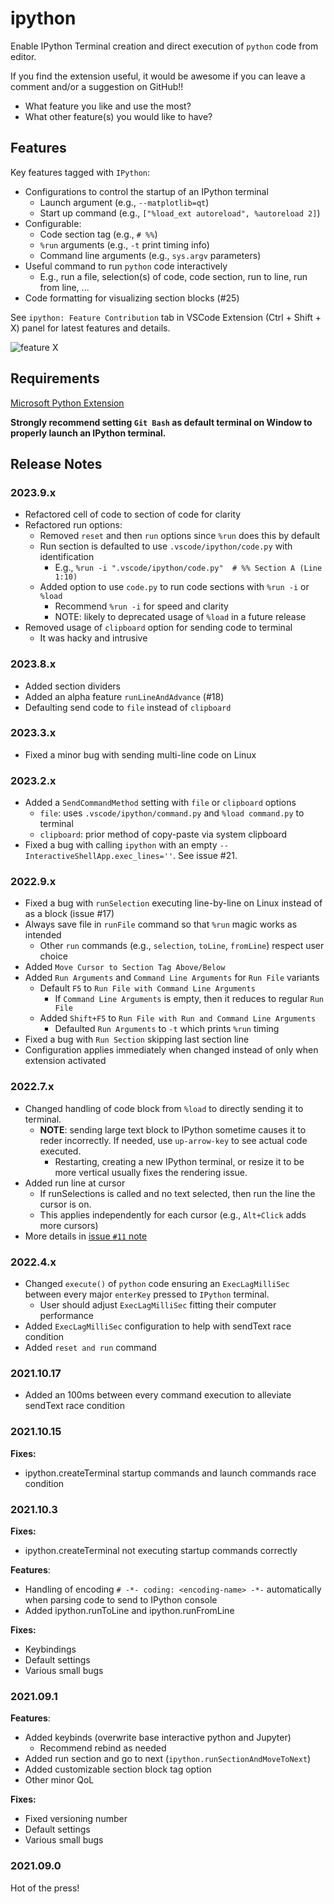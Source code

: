 # ipython

Enable IPython Terminal creation and direct execution of `python` code from
editor.

If you find the extension useful, it would be awesome if you can leave a comment and/or a suggestion on GitHub!!

- What feature you like and use the most?
- What other feature(s) you would like to have?

## Features

Key features tagged with `IPython`:

- Configurations to control the startup of an IPython terminal
  - Launch argument (e.g., `--matplotlib=qt`)
  - Start up command (e.g., `["%load_ext autoreload", %autoreload 2]`)
- Configurable:
  - Code section tag (e.g., `# %%`)
  - `%run` arguments (e.g., `-t` print timing info)
  - Command line arguments (e.g., `sys.argv` parameters)
- Useful command to run `python` code interactively
  - E.g., run a file, selection(s) of code, code section, run to line, run from line, ...
- Code formatting for visualizing section blocks (#25)

See `ipython: Feature Contribution` tab in VSCode Extension (Ctrl + Shift + X)
panel for latest features and details.

![feature X](md_img/vscode-ipython.png)

## Requirements

[Microsoft Python Extension](https://marketplace.visualstudio.com/items?itemName=ms-python.python)

**Strongly recommend setting `Git Bash` as default terminal on Window to properly launch an IPython terminal.**

## Release Notes

### 2023.9.x

- Refactored cell of code to section of code for clarity
- Refactored run options:
  - Removed `reset` and then `run` options since `%run` does this by default
  - Run section is defaulted to use `.vscode/ipython/code.py` with
    identification
    - E.g., `%run -i ".vscode/ipython/code.py"  # %% Section A (Line 1:10)`
  - Added option to use `code.py` to run code sections with `%run -i` or `%load`
    - Recommend `%run -i` for speed and clarity
    - NOTE: likely to deprecated usage of `%load` in a future release
- Removed usage of `clipboard` option for sending code to terminal
  - It was hacky and intrusive

### 2023.8.x

- Added section dividers
- Added an alpha feature `runLineAndAdvance` (#18)
- Defaulting send code to `file` instead of `clipboard`

### 2023.3.x

- Fixed a minor bug with sending multi-line code on Linux

### 2023.2.x

- Added a `SendCommandMethod` setting with `file` or `clipboard` options
  - `file`: uses `.vscode/ipython/command.py` and `%load command.py` to terminal
  - `clipboard`: prior method of copy-paste via system clipboard
- Fixed a bug with calling `ipython` with an empty  `--InteractiveShellApp.exec_lines=''`. See issue #21.

### 2022.9.x

- Fixed a bug with `runSelection` executing line-by-line on Linux instead of as a block (issue #17)
- Always save file in `runFile` command so that `%run` magic works as intended
  - Other `run` commands (e.g., `selection`, `toLine`, `fromLine`) respect user choice
- Added `Move Cursor to Section Tag Above/Below`
- Added `Run Arguments` and `Command Line Arguments` for `Run File` variants
  - Default `F5` to `Run File with Command Line Arguments`
    - If `Command Line Arguments` is empty, then it reduces to regular `Run File`
  - Added `Shift+F5` to `Run File with Run and Command Line Arguments`
    - Defaulted `Run Arguments` to `-t` which prints `%run` timing
- Fixed a bug with `Run Section` skipping last section line
- Configuration applies immediately when changed instead of only when extension
activated

### 2022.7.x

- Changed handling of code block from `%load` to directly sending it to terminal.
  - **NOTE**: sending large text block to IPython sometime causes it to reder
  incorrectly. If needed, use `up-arrow-key` to see actual code executed.
    - Restarting, creating a new IPython terminal, or resize it to be more
    vertical usually fixes the rendering issue.
- Added run line at cursor
  - If runSelections is called and no text selected, then run the line the
  cursor is on.
  - This applies independently for each cursor (e.g., `Alt+Click` adds more cursors)
- More details in [issue `#11` note](https://github.com/hoangKnLai/vscode-ipython/issues/11#issuecomment-1186551199)

### 2022.4.x

- Changed `execute()` of `python` code ensuring an `ExecLagMilliSec` between
every major `enterKey` pressed to `IPython` terminal.
  - User should adjust `ExecLagMilliSec` fitting their computer performance
- Added `ExecLagMilliSec` configuration to help with sendText race condition
- Added `reset and run` command

### 2021.10.17

- Added an 100ms between every command execution to alleviate sendText
race condition

### 2021.10.15

**Fixes:**

- ipython.createTerminal startup commands and launch commands race condition

### 2021.10.3

**Fixes:**

- ipython.createTerminal not executing startup commands correctly

**Features**:

- Handling of encoding `# -*- coding: <encoding-name> -*-` automatically when
parsing code to send to IPython console
- Added ipython.runToLine and ipython.runFromLine

**Fixes:**

- Keybindings
- Default settings
- Various small bugs

### 2021.09.1

**Features**:

- Added keybinds (overwrite base interactive python and Jupyter)
  - Recommend rebind as needed
- Added run section and go to next (`ipython.runSectionAndMoveToNext`)
- Added customizable section block tag option
- Other minor QoL

**Fixes:**

- Fixed versioning number
- Default settings
- Various small bugs

### 2021.09.0

Hot of the press!
